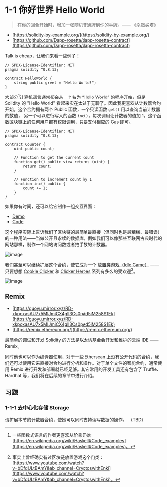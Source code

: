 # 1-1 你好世界 Hello World

> 在你的回合开始时，增加一张随机普通牌到你的手牌。—— 《杀戮尖塔》

- [https://solidity-by-example.org/](https://solidity-by-example.org/)
- [https://github.com/Dapp-rosetta/dapp-rosetta-contract](https://github.com/Dapp-rosetta/dapp-rosetta-contract)

Talk is cheap，让我们来看一些例子！

```solidity
// SPDX-License-Identifier: MIT
pragma solidity ^0.8.13;

contract HelloWorld {
    string public greet = "Hello World!";
}
```

大部分[^1]计算机语言通常都会从一个名为 “Hello World” 的程序开始，但是 Solidity 的 "Hello World" 看起来实在太过于无聊了。因此我更喜欢从计数器合约开始，这个合约拥有两个 Public 函数，一个只读函数 `get()` 用以查询当前计数器的数值，
另一个可以进行写入的函数 `inc()`，每次调用让计数器的值加 1。这个函数区块链上的任何用户都有权限调用，只要支付相应的 Gas 即可。

```solidity
// SPDX-License-Identifier: MIT
pragma solidity ^0.8.13;

contract Counter {
    uint public count;

    // Function to get the current count
    function get() public view returns (uint) {
        return count;
    }

    // Function to increment count by 1
    function inc() public {
        count += 1;
    }
}
```

如果你有时间，还可以给它制作一组交互界面：
- [Demo](https://ethansnow2012.github.io/web3test)
- [Code](https://github.com/ethansnow2012/ethansnow2012.github.io/tree/master/src/containers/Web3TestPage)

这个程序实际上告诉我们了区块链的最简单最直接（但同时也是最糟糕、最错误）的一种用法——当做公开且永续的数据库。例如我们可以像那些互联网古典时代的网站那样，制作一个网站访问数或者拍手数的计数器。

![image](https://user-images.githubusercontent.com/2507027/190895862-f5cddd63-00ce-4f0b-a32f-c05fc9c1bdc3.png)

我们甚至可以继续扩展这个合约，使它成为一个 [放置类游戏（Idle Game）](https://store.steampowered.com/tags/zh-cn/%E6%87%92%E4%BA%BA%E6%B8%B8%E6%88%8F/) ——只要想想 [Cookie Clicker](https://store.steampowered.com/app/1454400/Cookie_Clicker/) 和 [Clicker Heroes](https://store.steampowered.com/app/363970/Clicker_Heroes/) 系列有多么的受欢迎[^2]。

![image](https://user-images.githubusercontent.com/2507027/190881981-21b48dcb-64ae-4c67-be86-f533fd7d7194.png)

[^1]: 一些函数式语言的作者更喜欢从阶乘开始 [https://en.wikipedia.org/wiki/Haskell#Code_examples](https://en.wikipedia.org/wiki/Haskell#Code_examples)。
[^2]: 事实上曾经确实有过区块链放置游戏这个门类：[https://www.youtube.com/watch?v=bDfdULtBAmY&ab_channel=CryptoswithEnki](https://www.youtube.com/watch?v=bDfdULtBAmY&ab_channel=CryptoswithEnki)。

## Remix

- [https://guoyu.mirror.xyz/RD-xkpoxasAU7x5MIJmiCX4gll3Cs0pAd5iM258S1Ek](https://guoyu.mirror.xyz/RD-xkpoxasAU7x5MIJmiCX4gll3Cs0pAd5iM258S1Ek)
- [https://remix.ethereum.org/](https://remix.ethereum.org/)

最简单的调试和开发 Solidity 的方法是以太坊基金会开发和维护的云端 IDE —— Remix。

同时他也可以作为编译器使用，对于一些 Etherscan 上没有公开代码的合约，我们还可以使用它来直接对合约进行分析和操作。对于单个文件的智能合约，通常使用 Remix 进行开发和部署就已经足够。其它常用的开发工具还有包含了 Truffle、Hardhat 等，我们将在后续的章节中进行介绍。

## 习题

### 1-1-1 去中心化存储 Storage
请扩展本节的计数器合约，使她可以同时支持读写数据的操作。
（TBD） 